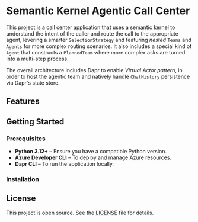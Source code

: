 # Semantic Kernel Agentic Call Center

This project is a call center application that uses a semantic kernel to understand the intent of the caller and route the call to the appropriate agent, levering a smarter `SelectionStrategy` and featuring _nested_ `Teams` and `Agents` for more complex routing scenarios. It also includes a special kind of
`Agent` that constructs a `PlannedTeam` where more complex asks are turned into a multi-step process.

The overall architecture includes Dapr to enable _Virtual Actor pattern_, in order to host the agentic team and natively handle `ChatHistory` persistence via Dapr's state store.

## Features

## Getting Started

### Prerequisites

- **Python 3.12+** – Ensure you have a compatible Python version.
- **Azure Developer CLI** – To deploy and manage Azure resources.
- **Dapr CLI** – To run the application locally.

### Installation

## License

This project is open source. See the [LICENSE](LICENSE) file for details.

```

```
